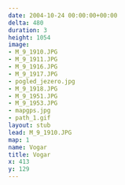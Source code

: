 ```yaml
---
date: 2004-10-24 00:00:00+00:00
delta: 480
duration: 3
height: 1054
image:
- M_9_1910.JPG
- M_9_1911.JPG
- M_9_1916.JPG
- M_9_1917.JPG
- pogled_jezero.jpg
- M_9_1918.JPG
- M_9_1951.JPG
- M_9_1953.JPG
- mapgps.jpg
- path_1.gif
layout: stub
lead: M_9_1910.JPG
map: 1
name: Vogar
title: Vogar
x: 413
y: 129
---
```

